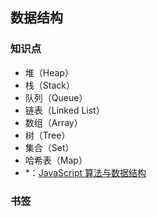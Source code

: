## 数据结构

### 知识点

- 堆（Heap）
- 栈（Stack）
- 队列（Queue）
- 链表（Linked List）
- 数组（Array）
- 树（Tree）
- 集合（Set）
- 哈希表（Map）
- *：[JavaScript 算法与数据结构](https://github.com/trekhleb/javascript-algorithms/blob/master/README.zh-CN.md)

### 书签